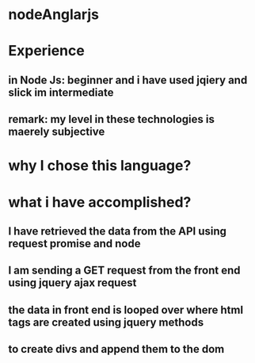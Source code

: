 # nodeAnglarjs

# Experience 
## in Node Js: beginner and i have used jqiery and slick im intermediate 
## remark: my level in these technologies is maerely subjective


# why I chose this language?
##


# what i have accomplished?
## I have retrieved the data from the API using request promise and node
## I am sending a GET request from the front end using jquery ajax request 
## the data in front end is looped over where html tags are created using jquery methods 
## to create divs and append them to the dom 
